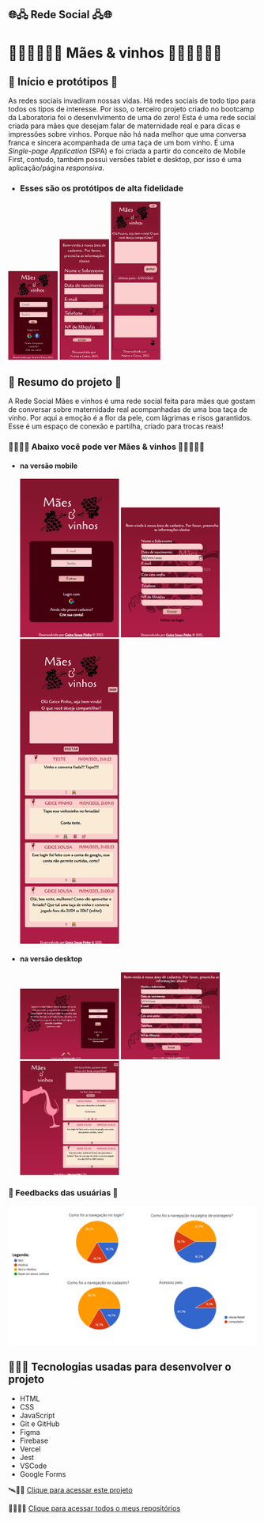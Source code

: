 ## 🌐🖧 Rede Social 🖧🌐
#  👩🏾‍👧🏾🍷🍇 Mães & vinhos 🍇🍷👩🏽‍👦🏽

## 🥂 Início e protótipos 🥂

As redes sociais invadiram nossas vidas. Há redes sociais de todo tipo para todos os tipos de interesse. Por isso, o terceiro projeto criado no bootcamp da Laboratoria foi o desenvlvimento de uma do zero!
Esta é uma rede social criada para mães que desejam falar de maternidade real e para dicas e impressões sobre vinhos. 
Porque não há nada melhor que uma conversa franca e sincera acompanhada de uma taça de um bom vinho. 
É uma *Single-page Application* (SPA) e foi criada a partir do conceito de Mobile First, contudo, 
também possui versões tablet e desktop, por isso é uma aplicação/página *responsiva*. 

  - ### Esses são os protótipos de alta fidelidade 

<img width="100px" src="src\imagens\print login mobile.PNG">
<img width="100px" src="src\imagens\print cadastro mobile.PNG">
<img width="100px" src="src\imagens\print post mobile.PNG">

## 🥂 Resumo do projeto 🥂

A Rede Social Mães e vinhos é uma rede social feita para mães que gostam de conversar sobre maternidade real acompanhadas de uma boa taça de vinho. Por aqui a emoção é a flor da pele, com lágrimas e risos garantidos. Esse é um espaço de conexão e partilha, criado para trocas reais!

### 🍇👪🏾🍷 Abaixo você pode ver Mães & vinhos 🍇👩‍👩‍👦🍷 

  - #### na versão mobile 
      <img width="200px" src="src\imagens\localhost_5174_.png">
    <img width="200px" src="src\imagens\localhost_5174_ (4).png">
    <img width="200px" src="src\imagens\localhost_5174_ (5).png">

  - #### na versão desktop
    <img width="200px" src="src\imagens\localhost_5174_ (2).png">
    <img width="200px" src="src\imagens\localhost_5174_ (1).png">
    <img width="200px" src="src\imagens\localhost_5174_ (3).png">

### 🥂 Feedbacks das usuárias 🥂

  <img src="src/imagens/feedback.png" width="900px">

## 👩🏾‍💻 Tecnologias usadas para desenvolver o projeto
  - HTML
  - CSS
  - JavaScript
  - Git e GitHub
  - Figma
  - Firebase
  - Vercel 
  - Jest
  - VSCode
  - Google Forms

🛰️🎯💼 [Clique para acessar este projeto](https://geice-sousa.github.io/Social-network/)

👩🏾🎯💼 [Clique para acessar todos o meus repositórios](https://github.com/Geice-Sousa?tab=repositories)